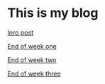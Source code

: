 # This is my blog

[Inro post](https://joshtdale.github.io/blogs/blog)

[End of week one](https://joshtdale.github.io/blogs/blog2)

[End of week two](https://joshtdale.github.io/blogs/blog3)

[End of week three](https://joshtdale.github.io/blogs/blog3)
